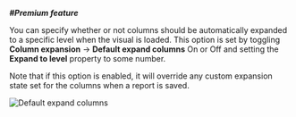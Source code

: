 _**#Premium feature**_  

You can specify whether or not columns should be automatically expanded to a specific level when the visual is loaded. This option is set by toggling **Column expansion** -> **Default expand columns** On or Off and setting the **Expand to level** property to some number.

Note that if this option is enabled, it will override any custom expansion state set for the columns when a report is saved.

![Default expand columns](https://profitbasedocs.blob.core.windows.net/pbireportingmatrix/DefaultExpandColumns_Example.PNG)